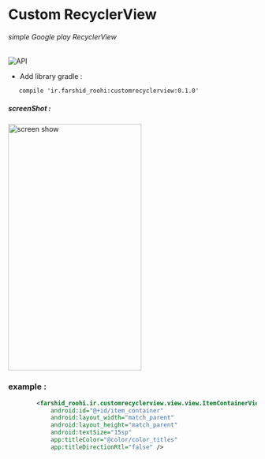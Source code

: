 # Custom RecyclerView
###### simple  Google play RecyclerView


![API](https://img.shields.io/badge/API-14%2B-blue.svg?style=flat)
- Add library gradle : 

```Gradle
   compile 'ir.farshid_roohi:customrecyclerview:0.1.0'
```
##### screenShot : 

<img src="https://raw.githubusercontent.com/FarshidRoohi/CustomRecyclerView/master/art/img.jpg" alt="screen show" width="270px" height="500px">

### example : 

```XML
        <farshid_roohi.ir.customrecyclerview.view.view.ItemContainerView
            android:id="@+id/item_container"
            android:layout_width="match_parent"
            android:layout_height="match_parent"
            android:textSize="15sp"
            app:titleColor="@color/color_titles"
            app:titleDirectionRtl="false" />

```
